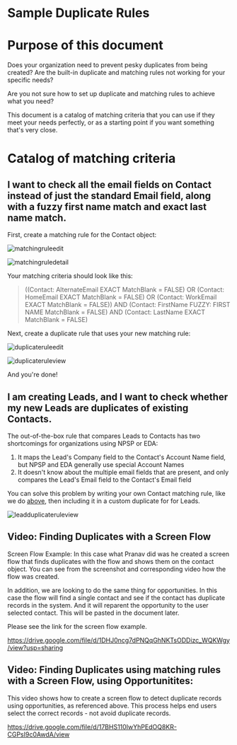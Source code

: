 
# Sample Duplicate Rules

# Purpose of this document

Does your organization need to prevent pesky duplicates from being created?  Are the built-in duplicate and matching rules not working for your specific needs?

Are you not sure how to set up duplicate and matching rules to achieve what you need?

This document is a catalog of matching criteria that you can use if they meet your needs perfectly, or as a starting point if you want something that's very close.

# Catalog of matching criteria

## I want to check all the email fields on Contact instead of just the standard Email field, along with a fuzzy first name match and exact last name match.

First, create a matching rule for the Contact object:

![matchingruleedit](https://user-images.githubusercontent.com/251229/121421812-8dd99600-c93c-11eb-9f15-0c169ddeb72b.png)

![matchingruledetail](https://user-images.githubusercontent.com/251229/121421577-4ce18180-c93c-11eb-938a-bbbbd05d1c5a.png)

Your matching criteria should look like this:

> ((Contact: AlternateEmail EXACT MatchBlank = FALSE) OR (Contact: HomeEmail EXACT MatchBlank = FALSE) OR (Contact: WorkEmail EXACT MatchBlank = FALSE)) AND (Contact: FirstName FUZZY: FIRST NAME MatchBlank = FALSE) AND (Contact: LastName EXACT MatchBlank = FALSE)

Next, create a duplicate rule that uses your new matching rule:

![duplicateruleedit](https://user-images.githubusercontent.com/251229/121421979-bb264400-c93c-11eb-9907-95d803e296cf.png)

![duplicateruleview](https://user-images.githubusercontent.com/251229/121422081-d85b1280-c93c-11eb-8c83-129ceb7bc2c4.png)

And you're done!

## I am creating Leads, and I want to check whether my new Leads are duplicates of existing Contacts.

The out-of-the-box rule that compares Leads to Contacts has two shortcomings for organizations using NPSP or EDA:
1. It maps the Lead's Company field to the Contact's Account Name field, but NPSP and EDA generally use special Account Names
2. It doesn't know about the multiple email fields that are present, and only compares the Lead's Email field to the Contact's Email field

You can solve this problem by writing your own Contact matching rule, like we do [above](#i-want-to-check-all-the-email-fields-on-contact-instead-of-just-the-standard-email-field-along-with-a-fuzzy-first-name-match-and-exact-last-name-match), then including it in a custom duplicate for for Leads.

![leadduplicateruleview](https://user-images.githubusercontent.com/251229/121718483-5be94080-cab0-11eb-8301-c6879cefced2.png)

## Video: Finding Duplicates with a Screen Flow 

Screen Flow Example: In this case what Pranav did was he created a screen flow that finds duplicates with the flow and shows them on the contact object. You can see from the screenshot and corresponding video how the flow was created. 

In addition, we are looking to do the same thing for opportunities. In this case the flow will find a single contact and see if the contact has duplicate records in the system. And it will reparent the opportunity to the user selected contact. This will be pasted in the document later. 

Please see the link for the screen flow example. 

https://drive.google.com/file/d/1DHJ0ncg7dPNQqGhNKTsODDizc_WQKWgy/view?usp=sharing

## Video: Finding Duplicates using matching rules with a Screen Flow, using Opportunitites: 

This video shows how to create a screen flow to detect duplicate records using opportunities, as referenced above.  This process helps end users select the correct records - not avoid duplicate records.

https://drive.google.com/file/d/17BHS110IwYhPEdOQ8KR-CGPsI9c0AwdA/view





